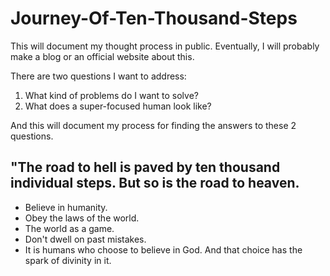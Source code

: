 # Journey-Of-Ten-Thousand-Steps

This will document my thought process in public. Eventually, I will probably make a blog or an official website about this. 

There are two questions I want to address:
 1. What kind of problems do I want to solve?
 2. What does a super-focused human look like?

And this will document my process for finding the answers to these 2 questions.

## "The road to hell is paved by ten thousand individual steps. But so is the road to heaven.
- Believe in humanity.
- Obey the laws of the world.
- The world as a game.
- Don't dwell on past mistakes.
- It is humans who choose to believe in God. And that choice has the spark of divinity in it.
